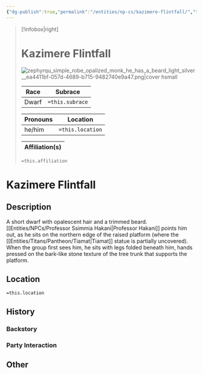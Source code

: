 ```yaml
---
{"dg-publish":true,"permalink":"/entities/np-cs/kazimere-flintfall/","tags":["Creature","NPC","DigTeam"]}
---
```



> [!infobox|right]
> # Kazimere Flintfall
> ![zephyrqu_simple_robe_opalized_monk_he_has_a_beard_light_silver__ea4411bf-057d-4689-b715-9482740e9a47.png|cover hsmall](/img/user/Images/zephyrqu_simple_robe_opalized_monk_he_has_a_beard_light_silver__ea4411bf-057d-4689-b715-9482740e9a47.png)
> 
> Race | Subrace |
> ---|---|
> Dwarf | `=this.subrace` |
> 
> 
> Pronouns|Location| 
> ---|---|
> he/him|`=this.location`|
> 
> Affiliation(s)|
> ---|
> `=this.affiliation`






# Kazimere Flintfall

## Description
A short dwarf with opalescent hair and a trimmed beard. [[Entities/NPCs/Professor Ssimmia Hakani\|Professor Hakani]] points him out, as he sits on the northern edge of the raised platform (where the [[Entities/Titans/Pantheon/Tiamat\|Tiamat]] statue is partially uncovered). When the group first sees him, he sits with legs folded beneath him, hands pressed on the bark-like stone texture of the tree trunk that supports the platform.
## Location
`=this.location`
## History

### Backstory

### Party Interaction

## Other

